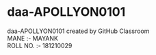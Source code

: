 # daa-APOLLYON0101
daa-APOLLYON0101 created by GitHub Classroom<br/>
MANE :- MAYANK<br/>
ROLL NO. :- 181210029
